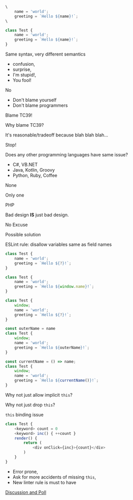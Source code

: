 ```js
\
	name = 'world';
	greeting = `Hello ${name}!`;
\
```

```js
class Test {
	name = 'world';
	greeting = `Hello ${name}!`;
}
```

Same syntax, very
different semantics

- confusion,
- surprise,
- I'm stupid!,
- You fool!

No

- Don't blame yourself
- Don't blame programmers

Blame TC39!

Why blame TC39?

It's reasonable/tradeoff
because blah blah blah...

Stop!

Does any other programming
languages have same issue?

- C#, VB.NET
- Java, Kotlin, Groovy
- Python, Ruby, Coffee

None

Only one

PHP

Bad design **IS**
just bad design.

No Excuse

Possible solution

ESLint rule:
disallow variables
same as field names

```js
class Test {
	name = 'world';
	greeting = `Hello ${?}!`;
}
```

```js
class Test {
	name = 'world';
	greeting = `Hello ${window.name}!`;
}
```

```js
class Test {
	window;
	name = 'world';
	greeting = `Hello ${?}!`;
}
```

```js
const outerName = name
class Test {
	window;
	name = 'world';
	greeting = `Hello ${outerName}!`;
}
```

```js
const currentName = () => name;
class Test {
	window;
	name = 'world';
	greeting = `Hello ${currentName()}!`;
}
```

Why not just allow
implicit `this`?

Why not just
drop `this`?

`this` binding issue

```js
class Test {
	<keyword> count = 0
	<keyword> inc() { ++count }
	render() {
		return (
			<div onClick={inc}>{count}</div>
		)
	}
}
```

- Error prone,
- Ask for more accidents of missing `this`,
- New linter rule is must to have

[Discussion and Poll]()
